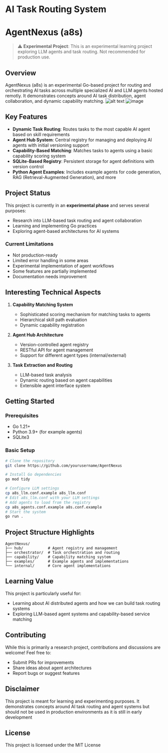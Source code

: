 # AI Task Routing System
# AgentNexus (a8s)

> ⚠️ **Experimental Project**: This is an experimental learning project exploring LLM agents and task routing. Not recommended for production use.

## Overview

AgentNexus (a8s) is an experimental Go-based project for routing and orchestrating AI tasks across multiple specialized AI and LLM agents hosted remotly. It demonstrates concepts around AI task distribution, agent collaboration, and dynamic capability matching.
![alt text](https://pbs.twimg.com/media/GZhrK4IWcAIb949?format=jpg&name=medium)
![image](https://github.com/user-attachments/assets/55b62a8d-4984-4336-9ff7-f99789a80b51)


## Key Features

- **Dynamic Task Routing**: Routes tasks to the most capable AI agent based on skill requirements
- **Agent Hub System**: Central registry for managing and deploying AI agents with initial versioning support
- **Capability-Based Matching**: Matches tasks to agents using a basic capability scoring system
- **SQLite-Based Registry**: Persistent storage for agent definitions with version control
- **Python Agent Examples**: Includes example agents for code generation, RAG (Retrieval-Augmented Generation), and more

## Project Status

This project is currently in an **experimental phase** and serves several purposes:
- Research into LLM-based task routing and agent collaboration
- Learning and implementing Go practices
- Exploring agent-based architectures for AI systems

### Current Limitations

- Not production-ready
- Limited error handling in some areas
- Experimental implementation of agent workflows
- Some features are partially implemented
- Documentation needs improvement

## Interesting Technical Aspects

1. **Capability Matching System**
   - Sophisticated scoring mechanism for matching tasks to agents
   - Hierarchical skill path evaluation
   - Dynamic capability registration

2. **Agent Hub Architecture**
   - Version-controlled agent registry
   - RESTful API for agent management
   - Support for different agent types (internal/external)

3. **Task Extraction and Routing**
   - LLM-based task analysis
   - Dynamic routing based on agent capabilities
   - Extensible agent interface system

## Getting Started

### Prerequisites
- Go 1.21+
- Python 3.9+ (for example agents)
- SQLite3

### Basic Setup
```bash
# Clone the repository
git clone https://github.com/yourusername/AgentNexus

# Install Go dependencies
go mod tidy

# Configure LLM settings
cp a8s_llm.conf.example a8s_llm.conf
# Edit a8s_llm.conf with your LLM settings
# Add agents to load from the registry
cp a8s_agents.conf.example a8s.conf.example
# Start the system
go run .
```

## Project Structure Highlights

```
AgentNexus/
├── hub/           # Agent registry and management
├── orchestrator/  # Task orchestration and routing
├── capability/    # Capability matching system
├── examples/      # Example agents and implementations
└── internal/      # Core agent implementations
```

## Learning Value

This project is particularly useful for:
- Learning about AI distributed agents and how we can build task routing systems
- Exploring LLM-based agent systems and capability-based service matching

## Contributing

While this is primarily a research project, contributions and discussions are welcome! Feel free to:
- Submit PRs for improvements
- Share ideas about agent architectures
- Report bugs or suggest features

## Disclaimer

This project is meant for learning and experimenting purposes. It demonstrates concepts around AI task routing and agent systems but should not be used in production environments as it is still in early development

## License

This project is licensed under the MIT License
